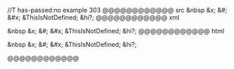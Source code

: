 //T has-passed:no
example 303
@@@@@@@@@@@@ src
&nbsp &x; &#; &#x;
&ThisIsNotDefined; &hi?;
@@@@@@@@@@@@ xml
<?xml version="1.0" encoding="UTF-8"?>
<!DOCTYPE document SYSTEM "CommonMark.dtd">
<document xmlns="http://commonmark.org/xml/1.0">
  <paragraph>
    <text>&amp;nbsp &amp;x; &amp;#; &amp;#x;</text>
    <softbreak />
    <text>&amp;ThisIsNotDefined; &amp;hi?;</text>
  </paragraph>
</document>
@@@@@@@@@@@@ html
<p>&amp;nbsp &amp;x; &amp;#; &amp;#x;
&amp;ThisIsNotDefined; &amp;hi?;</p>
@@@@@@@@@@@@
